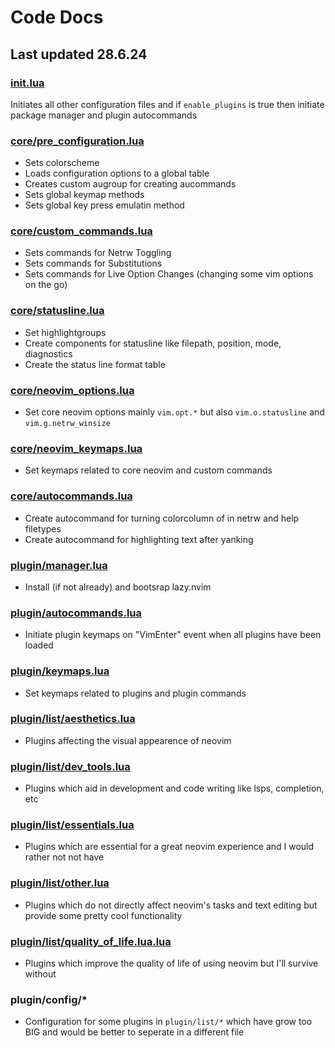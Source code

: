 # Code Docs
## Last updated 28.6.24

### [init.lua](./../lua/ax_config/init.lua)
Initiates all other configuration files and if `enable_plugins` is true then 
initiate package manager and plugin autocommands

### [core/pre_configuration.lua](./../lua/ax_config/core/pre_configuration.lua)
* Sets colorscheme
* Loads configuration options to a global table
* Creates custom augroup for creating aucommands
* Sets global keymap methods
* Sets global key press emulatin method

### [core/custom_commands.lua](./../lua/ax_config/core/custom_commands.lua)
* Sets commands for Netrw Toggling
* Sets commands for Substitutions
* Sets commands for Live Option Changes (changing some vim options on the go)

### [core/statusline.lua](./../lua/ax_config/core/statusline.lua)
* Set highlightgroups
* Create components for statusline like filepath, position, mode, diagnostics
* Create the status line format table

### [core/neovim_options.lua](./../lua/ax_config/core/neovim_options.lua)
* Set core neovim options mainly `vim.opt.*` but also `vim.o.statusline` and 
`vim.g.netrw_winsize`

### [core/neovim_keymaps.lua](./../lua/ax_config/core/neovim_keymaps.lua)
* Set keymaps related to core neovim and custom commands

### [core/autocommands.lua](./../lua/ax_config/core/autocommands.lua)
* Create autocommand for turning colorcolumn of in netrw and help filetypes
* Create autocommand for highlighting text after yanking

### [plugin/manager.lua](./../lua/ax_config/plugin/manager.lua)
* Install (if not already) and bootsrap lazy.nvim

### [plugin/autocommands.lua](./../lua/ax_config/plugin/autocommands.lua)
* Initiate plugin keymaps on "VimEnter" event when all plugins have been 
loaded

### [plugin/keymaps.lua](./../lua/ax_config/plugin/keymaps.lua)
* Set keymaps related to plugins and plugin commands

### [plugin/list/aesthetics.lua](./../lua/ax_config/plugin/list/aesthetics.lua)
* Plugins affecting the visual appearence of neovim

### [plugin/list/dev_tools.lua](./../lua/ax_config/plugin/list/dev_tools.lua)
* Plugins which aid in development and code writing like lsps, completion, 
etc

### [plugin/list/essentials.lua](./../lua/ax_config/plugin/list/essentials.lua)
* Plugins which are essential for a great neovim experience and I would 
rather not not have

### [plugin/list/other.lua](./../lua/ax_config/plugin/list/other.lua)
* Plugins which do not directly affect neovim's tasks and text editing but 
provide some pretty cool functionality

### [plugin/list/quality_of_life.lua.lua](./../lua/ax_config/plugin/list/quality_of_life.lua)
* Plugins which improve the quality of life of using neovim but I'll survive 
without

### plugin/config/*
* Configuration for some plugins in `plugin/list/*` which have grow too BIG 
and would be better to seperate in a different file
